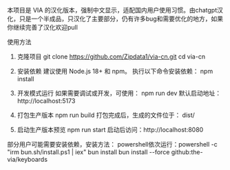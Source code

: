 本项目是 VIA 的汉化版本，强制中文显示，适配国内用户使用习惯。由chatgpt汉化，只是一个半成品，只汉化了主要部分，仍有许多bug和需要优化的地方，如果你继续完善了汉化欢迎pull

使用方法
1. 克隆项目
git clone https://github.com/Zipdata1/via-cn.git
cd via-cn

2. 安装依赖
   建议使用 Node.js 18+ 和 npm。
   执行以下命令安装依赖：
   npm install

3. 开发模式运行
  如果需要调试或开发，可使用：
  npm run dev
  默认启动地址：http://localhost:5173

4. 打包生产版本
  npm run build
  打包完成后，生成的文件位于：
  dist/

5. 启动生产版本预览
   npm run start
   启动后访问：http://localhost:8080

部分用户可能需要安装依赖，安装方法：
powershell依次运行：powershell -c "irm bun.sh/install.ps1 | iex"
bun install
bun install --force github:the-via/keyboards
